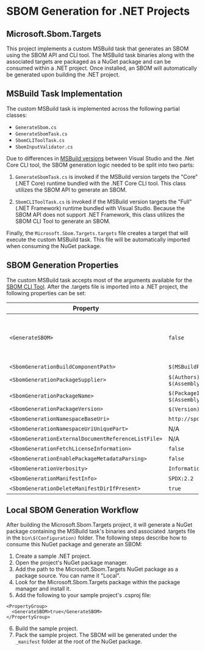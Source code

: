 # SBOM Generation for .NET Projects
## Microsoft.Sbom.Targets
This project implements a custom MSBuild task that generates an SBOM using the SBOM API and CLI tool. The MSBuild task binaries along with the associated targets are packaged as a NuGet package and can be consumed within a .NET project. Once installed, an SBOM will automatically be generated upon building the .NET project.

## MSBuild Task Implementation
The custom MSBuild task is implemented across the following partial classes:
- `GenerateSbom.cs`
- `GenerateSbomTask.cs`
- `SbomCLIToolTask.cs`
- `SbomInputValidator.cs`

Due to differences in [MSBuild versions](https://learn.microsoft.com/en-us/visualstudio/msbuild/tutorial-custom-task-code-generation?view=vs-2022#create-the-appsettingstronglytyped-project) between Visual Studio and the .Net Core CLI tool, the SBOM generation logic needed to be split into two parts:

1) `GenerateSbomTask.cs` is invoked if the MSBuild version targets the "Core" (.NET Core) runtime bundled with the .NET Core CLI tool. This class utilizes the SBOM API to generate an SBOM.

2) `SbomCLIToolTask.cs` is invoked if the MSBuild version targets the "Full" (.NET Framework) runtime bundled with Visual Studio. Because the SBOM API does not support .NET Framework, this class utilizes the SBOM CLI Tool to generate an SBOM.

Finally, the `Microsoft.Sbom.Targets.targets` file creates a target that will execute the custom MSBuild task. This file will be automatically imported when consuming the NuGet package.

## SBOM Generation Properties
The custom MSBuild task accepts most of the arguments available for the [SBOM CLI Tool](../../docs/sbom-tool-arguments.md). After the .targets file is imported into a .NET project, the following properties can be set:

| Property | Default Value | Required |
|-----------------------------------------------------|-------------|---------|
| `<GenerateSBOM>`                                    | `false`     | No. To enable SBOM generation, set this to true. |
| `<SbomGenerationBuildComponentPath>`                | `$(MSBuildProjectDirectory)` | No | 
| `<SbomGenerationPackageSupplier>`                   | `$(Authors)`. If `$(Authors)` is null, it will set `$(AssemblyName)`     | Yes | 
| `<SbomGenerationPackageName>`                       | `$(PackageId)`. If `$(PackageId)` is null, it will set `$(AssemblyName)` | Yes | 
| `<SbomGenerationPackageVersion>`                    | `$(Version)`. If `$(Version)` is null, it will set "1.0.0"               | Yes | 
| `<SbomGenerationNamespaceBaseUri>`                  | `http://spdx.org/spdxdocs/$(SbomGenerationPackageName)`                  | Yes | 
| `<SbomGenerationNamespaceUriUniquePart>`            | N/A | No | 
| `<SbomGenerationExternalDocumentReferenceListFile>` | N/A | No | 
| `<SbomGenerationFetchLicenseInformation>`           | `false` | No | 
| `<SbomGenerationEnablePackageMetadataParsing>`      | `false` | No | 
| `<SbomGenerationVerbosity>`                         | `Information` | No | 
| `<SbomGenerationManifestInfo>`                      | `SPDX:2.2` | No | 
| `<SbomGenerationDeleteManifestDirIfPresent>`        | `true` | No | 

## Local SBOM Generation Workflow
After building the Microsoft.Sbom.Targets project, it will generate a NuGet package containing the MSBuild task's binaries and associated .targets file in the `bin\$(Configuration)` folder. The following steps describe how to consume this NuGet package and generate an SBOM:

1) Create a sample .NET project.
2) Open the project's NuGet package manager.
3) Add the path to the Microsoft.Sbom.Targets NuGet package as a package source. You can name it "Local". 
4) Look for the Microsoft.Sbom.Targets package within the package manager and install it. 
5) Add the following to your sample project's .csproj file:
```
<PropertyGroup>
  <GenerateSBOM>true</GenerateSBOM>
</PropertyGroup>
```
6) Build the sample project.
7) Pack the sample project. The SBOM will be generated under the `_manifest` folder at the root of the NuGet package.
